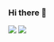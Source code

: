 ### Hi there 👋
<img src="https://github-readme-stats.vercel.app/api/?username=LittleTurtle2333&show_icons=true&count_private=true" />
<img src="https://github-readme-stats.vercel.app/api/top-langs/?username=LittleTurtle2333&layout=compact&langs_count=10" />
